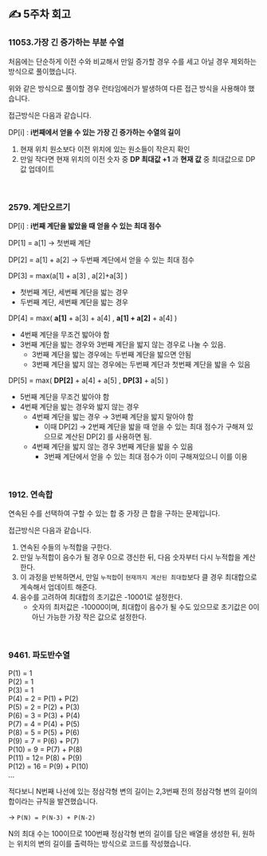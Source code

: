 ## ✍️ 5주차 회고

### 11053.가장 긴 증가하는 부분 수열 

처음에는 단순하게 이전 수와 비교해서 만일 증가할 경우 수를 세고 아닐 경우 제외하는 방식으로 풀이했습니다. 

위와 같은 방식으로 풀이할 경우 런타임에러가 발생하여 다른 접근 방식을 사용해야 했습니다. 

접근방식은 다음과 같습니다. 

DP[i] :  **i번째에서 얻을 수 있는 가장 긴 증가하는 수열의 길이** 

1. 현재 위치 원소보다 이전 위치에 있는 원소들이 작은지 확인 
2. 만일 작다면 현재 위치의 이전 숫자 중 **DP 최대값 +1** 과 **현재 값** 중 최대값으로 DP값 업데이트 

<br>

### 2579. 계단오르기 

DP[i] :  **i번째 계단을 밟았을 때 얻을 수 있는 최대 점수** 

DP[1] = a[1] → 첫번째 계단 

DP[2] = a[1] + a[2] → 두번째 계단에서 얻을 수 있는 최대 점수 

DP[3] = max(a[1] + a[3] , a[2]+a[3] ) 

- 첫번째 계단, 세번째 계단을 밟는 경우
- 두번째 계단, 세번째 계단을 밟는 경우

DP[4] =  max( **a[1]** + a[3] + a[4] , **a[1] + a[2]** + a[4] )

- 4번째 계단을 무조건 밟아야 함
- 3번째 계단을 밟는 경우와 3번째 계단을 밟지 않는 경우로 나눌 수 있음. 
    - 3번째 계단을 밟는 경우에는 두번째 계단을 밟으면 안됨
    - 3번째 계단을 밟지 않는 경우에는 두번째 계단과 첫번째 계단을 밟을 수 있음

DP[5] = max(  **DP[2]** + a[4] + a[5] ,  **DP[3]** + a[5] )

- 5번째 계단을 무조건 밟아야 함
- 4번째 계단을 밟는 경우와 밟지 않는 경우
    - 4번째 계단을 밟는 경우 → 3번째 계단을 밟지 말아야 함
        - 이때 DP[2] → 2번째 계단을 밟을 때 얻을 수 있는 최대 점수가 구해져 있으므로 계산된 DP[2] 를 사용하면 됨.
    - 4번째 계단을 밟지 않는 경우 3번째 계단을 밟을 수 있음
        - 3번째 계단에서 얻을 수 있는 최대 점수가 이미 구해져있으니 이를 이용 

<br>

### 1912. 연속합 

연속된 수를 선택하여 구할 수 있는 합 중 가장 큰 합을 구하는 문제입니다. 

접근방식은 다음과 같습니다. 

1. 연속된 수들의 누적합을 구한다. 
2. 만일 누적합이 음수가 될 경우 0으로 갱신한 뒤, 다음 숫자부터 다시 누적합을 계산한다. 
3. 이 과정을 반복하면서, 만일 `누적합`이 `현재까지 계산된 최대합`보다 클 경우 최대합으로 계속해서 업데이트 해준다. 
4. 음수를 고려하여 최대합의 초기값은 -10001로 설정한다. 
    - 숫자의 최저값은 -10000이며, 최대합이 음수가 될 수도 있으므로 초기값은 0이 아닌 가능한 가장 작은 값으로 설정한다.  


<br>

### 9461. 파도반수열 

P(1) = 1 <br>
P(2) = 1 <br>
P(3) = 1 <br>
P(4) = 2  = P(1) + P(2) <br>
P(5) = 2  = P(2) + P(3) <br>
P(6) = 3 = P(3) + P(4) <br>
P(7) = 4 = P(4) + P(5) <br>
P(8) = 5 = P(5) + P(6) <br>
P(9) = 7 = P(6) + P(7) <br>
P(10) = 9 = P(7) + P(8) <br>
P(11) = 12= P(8) + P(9) <br>
P(12) = 16 = P(9) + P(10)<br>
... 

적다보니 N번째 나선에 있는 정삼각형 변의 길이는 2,3번째 전의 정삼각형 변의 길이의 합이라는 규칙을 발견했습니다. 

→ `P(N) = P(N-3) + P(N-2)`  


N의 최대 수는 100이므로 100번째 정삼각형 변의 길이를 담은 배열을 생성한 뒤, 
원하는 위치의 변의 길이를 출력하는 방식으로 코드를 작성했습니다. 
